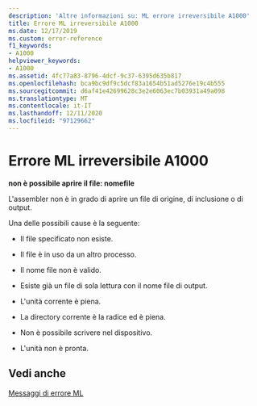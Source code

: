 ```yaml
---
description: 'Altre informazioni su: ML errore irreversibile A1000'
title: Errore ML irreversibile A1000
ms.date: 12/17/2019
ms.custom: error-reference
f1_keywords:
- A1000
helpviewer_keywords:
- A1000
ms.assetid: 4fc77a83-8796-4dcf-9c37-6395d635b817
ms.openlocfilehash: bca9bc9df9c5dcf83a1654b51ad5276e19c4b555
ms.sourcegitcommit: d6af41e42699628c3e2e6063ec7b03931a49a098
ms.translationtype: MT
ms.contentlocale: it-IT
ms.lasthandoff: 12/11/2020
ms.locfileid: "97129662"
---
```

# <a name="ml-fatal-error-a1000"></a>Errore ML irreversibile A1000

**non è possibile aprire il file: nomefile**

L'assembler non è in grado di aprire un file di origine, di inclusione o di output.

Una delle possibili cause è la seguente:

- Il file specificato non esiste.

- Il file è in uso da un altro processo.

- Il nome file non è valido.

- Esiste già un file di sola lettura con il nome file di output.

- L'unità corrente è piena.

- La directory corrente è la radice ed è piena.

- Non è possibile scrivere nel dispositivo.

- L'unità non è pronta.

## <a name="see-also"></a>Vedi anche

[Messaggi di errore ML](ml-error-messages.md)
